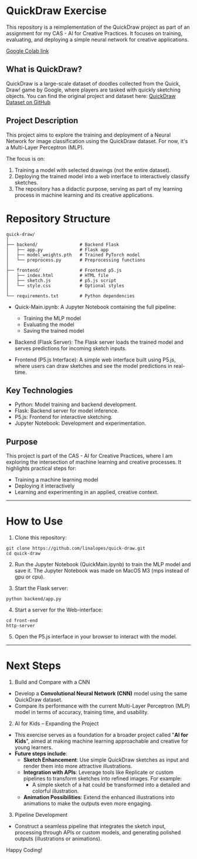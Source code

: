 # QuickDraw Exercise
This repository is a reimplementation of the QuickDraw project as part of an assignment for my CAS - AI for Creative Practices. It focuses on training, evaluating, and deploying a simple neural network for creative applications.

[Google Colab link](https://colab.research.google.com/github/linalopes/quick-draw/blob/main/Quick-Main.ipynb)

## What is QuickDraw?
QuickDraw is a large-scale dataset of doodles collected from the Quick, Draw! game by Google, where players are tasked with quickly sketching objects. You can find the original project and dataset here:
[QuickDraw Dataset on GitHub](https://github.com/googlecreativelab/quickdraw-dataset)

## Project Description
This project aims to explore the training and deployment of a Neural Network for image classification using the QuickDraw dataset. For now, it's a Multi-Layer Perceptron (MLP).

The focus is on:

1. Training a model with selected drawings (not the entire dataset).
2. Deploying the trained model into a web interface to interactively classify sketches.
3. The repository has a didactic purpose, serving as part of my learning process in machine learning and its creative applications.

# Repository Structure

```
quick-draw/
│
├── backend/                # Backend Flask
│   ├── app.py              # Flask app
│   ├── model_weights.pth   # Trained PyTorch model
│   └── preprocess.py       # Preprocessing functions
│
├── frontend/               # Frontend p5.js
│   ├── index.html          # HTML file
│   ├── sketch.js           # p5.js script
│   └── style.css           # Optional styles
│
└── requirements.txt        # Python dependencies

```

- Quick-Main.ipynb:
    A Jupyter Notebook containing the full pipeline:
    - Training the MLP model
    - Evaluating the model
    - Saving the trained model

- Backend (Flask Server):
The Flask server loads the trained model and serves predictions for incoming sketch inputs.

- Frontend (P5.js Interface):
A simple web interface built using P5.js, where users can draw sketches and see the model predictions in real-time.

## Key Technologies
- Python: Model training and backend development.
- Flask: Backend server for model inference.
- P5.js: Frontend for interactive sketching.
- Jupyter Notebook: Development and experimentation.

## Purpose
This project is part of the CAS - AI for Creative Practices, where I am exploring the intersection of machine learning and creative processes. It highlights practical steps for:

- Training a machine learning model
- Deploying it interactively
- Learning and experimenting in an applied, creative context.

---

# How to Use

1. Clone this repository:
```
git clone https://github.com/linalopes/quick-draw.git
cd quick-draw
```

2. Run the Jupyter Notebook (QuickMain.ipynb) to train the MLP model and save it. The Jupyter Notebook was made on MacOS M3 (mps instead of gpu or cpu).

3. Start the Flask server:
```
python backend/app.py
```

4. Start a server for the Web-interface:
```
cd front-end
http-server
```

5. Open the P5.js interface in your browser to interact with the model.

---
# Next Steps

1. Build and Compare with a CNN

- Develop a **Convolutional Neural Network (CNN)** model using the same QuickDraw dataset.
- Compare its performance with the current Multi-Layer Perceptron (MLP) model in terms of accuracy, training time, and usability.

2. AI for Kids – Expanding the Project

- This exercise serves as a foundation for a broader project called "**AI for Kids**", aimed at making machine learning approachable and creative for young learners.
- **Future steps include**:
    - **Sketch Enhancement**: Use simple QuickDraw sketches as input and render them into more attractive illustrations.
    - **Integration with APIs**: Leverage tools like Replicate or custom pipelines to transform sketches into refined images. For example:
        - A simple sketch of a hat could be transformed into a detailed and colorful illustration.
    - **Animation Possibilities**: Extend the enhanced illustrations into animations to make the outputs even more engaging.

3. Pipeline Development

- Construct a seamless pipeline that integrates the sketch input, processing through APIs or custom models, and generating polished outputs (illustrations or animations).

Happy Coding!